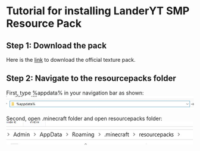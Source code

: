# Tutorial for installing LanderYT SMP Resource Pack

## Step 1: Download the pack
Here is the [link](https://drive.google.com/file/d/1Pm4Ffe_aPS6NPyKMIO-cuKDNK2yncD8O/view?usp=sharing) to download the official texture pack. 

## Step 2: Navigate to the resourcepacks folder
First, type %appdata% in your navigation bar as shown:    
![appdata](https://github.com/landeryt/LanderYTSMP/blob/main/lib/screenshots/appdata.jpg)

    
Second, open .minecraft folder and open resourcepacks folder:  
![resourcepacks](https://github.com/landeryt/LanderYTSMP/blob/main/lib/screenshots/resourcepacks.jpg)
